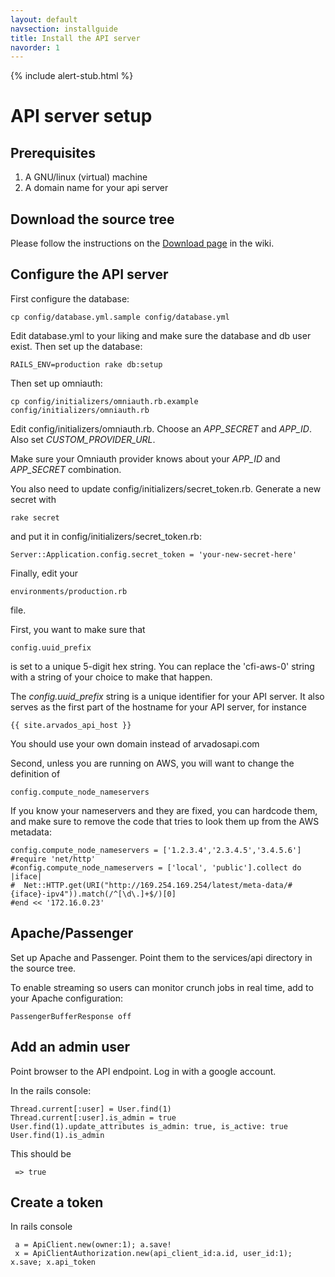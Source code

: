 ```yaml
---
layout: default
navsection: installguide
title: Install the API server
navorder: 1
---
```


{% include alert-stub.html %}

# API server setup

## Prerequisites

1. A GNU/linux (virtual) machine
2. A domain name for your api server

## Download the source tree

Please follow the instructions on the [Download page](https://arvados.org/projects/arvados/wiki/Download) in the wiki.

## Configure the API server

First configure the database:

    cp config/database.yml.sample config/database.yml

Edit database.yml to your liking and make sure the database and db user exist.
Then set up the database:
 
    RAILS_ENV=production rake db:setup

Then set up omniauth:

    cp config/initializers/omniauth.rb.example config/initializers/omniauth.rb

Edit config/initializers/omniauth.rb. Choose an *APP_SECRET* and *APP_ID*. Also set
*CUSTOM_PROVIDER_URL*.

Make sure your Omniauth provider knows about your *APP_ID* and *APP_SECRET*
combination.

You also need to update config/initializers/secret_token.rb. Generate a new secret with

    rake secret

and put it in config/initializers/secret_token.rb:

    Server::Application.config.secret_token = 'your-new-secret-here'

Finally, edit your

    environments/production.rb

file. 

First, you want to make sure that 

    config.uuid_prefix

is set to a unique 5-digit hex string. You can replace the 'cfi-aws-0' string
with a string of your choice to make that happen.

The *config.uuid_prefix* string is a unique identifier for your API server. It
also serves as the first part of the hostname for your API server, for instance

    {{ site.arvados_api_host }}

You should use your own domain instead of arvadosapi.com

Second, unless you are running on AWS, you will want to change the definition of

    config.compute_node_nameservers

If you know your nameservers and they are fixed, you can hardcode them, and
make sure to remove the code that tries to look them up from the AWS metadata:

    config.compute_node_nameservers = ['1.2.3.4','2.3.4.5','3.4.5.6']
    #require 'net/http'
    #config.compute_node_nameservers = ['local', 'public'].collect do |iface|
    #  Net::HTTP.get(URI("http://169.254.169.254/latest/meta-data/#{iface}-ipv4")).match(/^[\d\.]+$/)[0]
    #end << '172.16.0.23'

## Apache/Passenger

Set up Apache and Passenger. Point them to the services/api directory in the source tree.

To enable streaming so users can monitor crunch jobs in real time, add
to your Apache configuration:

    PassengerBufferResponse off

## Add an admin user

Point browser to the API endpoint. Log in with a google account.

In the rails console:

    Thread.current[:user] = User.find(1)
    Thread.current[:user].is_admin = true
    User.find(1).update_attributes is_admin: true, is_active: true
    User.find(1).is_admin

This should be

     => true

## Create a token

In rails console

     a = ApiClient.new(owner:1); a.save!
     x = ApiClientAuthorization.new(api_client_id:a.id, user_id:1); x.save; x.api_token

